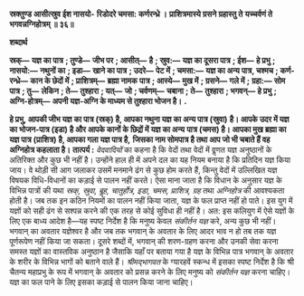 **स्रक्तुण्ड आसीत्स्रुव ईश नासयो-** **रिडोदरे चमसा: कर्णरन्ध्रे ।** **प्राशित्रमास्ये ग्रसने ग्रहास्तु ते** **यच्चर्वणं ते भगवन्नग्निहोत्रम् ॥ ३६॥** 

**शब्दार्थ** 

**स्रक्—** **यज्ञ का पात्र** **; तुण्डे—** **जीभ पर** **; आसीत्—** **है** **; स्रुव:—** **यज्ञ का दूसरा पात्र** **; ईश—** **हे प्रभु** **; नासयो:—** **नथुनों का** **; इडा—** **खाने का पात्र** **; उदरे—** **पेट में** **; चमसा:—** **यज्ञ का अन्य पात्र, चश्मच** **; कर्ण-रन्ध्रे—** **कान के छेदों में** **; प्राशित्रम्—** **ब्रह्मा नामक** **पात्र** **; आस्ये—** **मुख में** **; ग्रसने—** **गले में** **; ग्रहा:—** **सोम पात्र** **; तु—** **लेकिन** **; ते—** **तुश्हारा** **; यत्—** **जो** **; चर्वणम्—** **चबाना** **; ते—** **तुश्हारा** **; भगवन्—** **हे प्रभु** **; अग्नि-होत्रम्—** **अपनी यज्ञ-अग्नि के माध्यम से तुश्हारा भोजन है।** **.** 

**हे प्रभु, आपकी जीभ यज्ञ का पात्र (स्रक्) है, आपका नथुना यज्ञ का अन्य पात्र (स्रुवा)** **है। आपके उदर में यज्ञ का भोजन-पात्र (इडा) है और आपके कानों के छिद्रों में यज्ञ का अन्य** **पात्र (चमस) है। आपका मुख ब्रह्मा का यज्ञ पात्र (प्राशित्र) है, आपका गला यज्ञ पात्र है,** **जिसका नाम सोमपात्र है तथा आप जो भी चबाते हैं वह अग्निहोत्र कहलाता है।** **तात्पर्य :** *वेदवादियों* का कहना है कि वेदों तथा वेदों में वॢणत यज्ञ अनुष्ठानों के अतिरिक्त और कुछ भी नहीं है। उन्होंने हाल ही में अपने दल का यह नियम बनाया है कि प्रतिदिन यज्ञ किया जाय। वे थोड़ी सी आग जलाकर उसमें मनमाने ढंग से कुछ होम करते हैं, किन्तु वेदों में उल्लिखित यज्ञ विषयक विधि-विधानों का कड़ाई से पालन नहीं करते। ऐसा माना जाता है कि विधान के अनुसार यज्ञ के विभिन्न पात्रों की यथा *स्रक्, स्रुवा, बॢह, चातुर्होत्र, इडा, चमस, प्राशित्र, ग्रह* तथा *अग्निहोत्र* की आवश्यकता होती है। जब तक इन कठिन नियमों का पालन नहीं किया जाता, यज्ञ के फल प्राप्त नहीं हो पाते। इस युग में यज्ञों को सही ढंग से सश्पन्न करने की एक तरह से कोई सुविधा ही नहीं है। अत: इस कलियुग में ऐसे यज्ञों के लिए एक बाध्य आदेश है—यह स्पष्ट निर्देश है कि मनुष्य केवल *संकीर्तन* *यज्ञ* करे, अन्य कुछ भी नहीं। भगवान् का अवतार यज्ञेश्वर है और जब तक भगवान् के अवतार के लिए आदर भाव न हो तब तक यज्ञ पूर्णरूपेण नहीं किया जा सकता। दूसरे शब्दों में, भगवान् की शरण-ग्रहण करना और उनकी सेवा करना समस्त यज्ञों का वास्तविक अनुष्ठान है जैसाकि यहाँ पर बताया गया है यज्ञ के विभिन्न पात्र भगवान् के अवतार के शरीर के विभिन्न भागों को बताने वाले हैं। *श्रीमद्भागवत* के ग्यारहवें स्कन्ध में इसका स्पष्ट निर्देश है कि श्री चैतन्य महाप्रभु के रूप में भगवान् के अवतार को प्रसन्न करने के लिए मनुष्य को *संकीर्तन यज्ञ* करना चाहिए। यज्ञ का फल पाने के लिए इसका कड़ाई से पालन किया जाना चाहिए।  